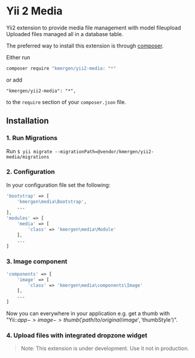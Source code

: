 # Yii 2 Media

Yii2 extension to provide media file management with model fileupload
Uploaded files managed all in a database table.

The preferred way to install this extension is through [composer](https://getcomposer.org/).

Either run

```bash
composer require "kmergen/yii2-media: "*"
```

or add

```
"kmergen/yii2-media": "*",
```

to the `require` section of your `composer.json` file.

## Installation

### 1. Run Migrations

Run `$ yii migrate --migrationPath=@vendor/kmergen/yii2-media/migrations`

### 2. Configuration

In your configuration file set the following:

```php
'bootstrap' => [
    'kmergen\media\Bootstrap',
    ...
],
'modules' => [
    'media' => [
        'class' => 'kmergen\media\Module'
    ],
    ...
]
```

### 3. Image component

```php
'components' => [
    'image' => [
        'class' => 'kmergen\media\components\Image'
    ],
    ...
]
```

Now you can everywhere in your application e.g. get a thumb with "Yii::$app->image->thumb('path/to/original/image', '$thumbStyle')".

### 4. Upload files with integrated dropzone widget

> Note: This extension is under development. Use it not in production.
